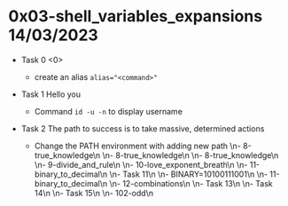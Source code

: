 # 0x03-shell_variables_expansions 14/03/2023

- Task 0 <0>

	- create an alias `alias="<command>"`

- Task 1 Hello you

	- Command `id -u -n` to display username

- Task 2 The path to success is to take massive, determined actions

	- Change the PATH environment with adding new path
\n- 8-true_knowledge\n
\n- 8-true_knowledge\n
\n- 8-true_knowledge\n
\n- 9-divide_and_rule\n
\n- 10-love_exponent_breath\n
\n- 11-binary_to_decimal\n
\n- Task 11\n
\n- BINARY=10100111001\n
\n- 11-binary_to_decimal\n
\n- 12-combinations\n
\n- Task 13\n
\n- Task 14\n
\n- Task 15\n
\n- 102-odd\n
